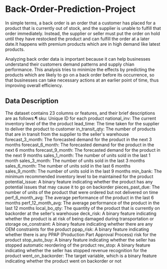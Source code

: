 # Back-Order-Prediction-Project

In simple terms, a back order is an order that a customer has placed for a product that is currently out of stock, and the supplier is unable to fulfill that order immediately. Instead, the supplier or seller must put the order on hold until they have restocked the product and can fulfill the order at a later date.It happens with premium products which are in high demand like latest products.

Analyzing back order data is important because it can help businesses understand their customers demand patterns and supply chian performance. This analysis tries to minimize the effects by predicting the products which are likely to go on a back order before its occurrence, so that businesses can take necessary actions at an earlier point of time, thus improving overall efficiency.

## Data Description 
The dataset contains 23 columns or features, and their brief descriptions are as follows:¶
sku: Unique ID for each product
national_inv: The current inventory level of the the product
lead_time: The time taken for the supplier to deliver the product to customer
in_transit_qty: The number of products that are in transit from the supplier to the seller's warehouse
forecast_3_month: The forecasted demand for the product in the next 3 months
forecast_6_month: The forecasted demand for the product in the next 6 months
forecast_9_month: The forecasted demand for the product in the next 9 months
sales_1_month: The number of units sold in the last 1 month
sales_3_month: The number of units sold in the last 3 months
sales_6_month: The number of units sold in the last 6 months
sales_9_month: The number of units sold in the last 9 months
min_bank: The minimum recommended inventory level to be maintained for the product
potential_issue: A binary feature indicating whether the product has any potential issues that may cause it to go on backorder
pieces_past_due: The number of units of the product that were ordered but not delivered on time
perf_6_month_avg: The average performance of the product in the last 6 months
perf_12_month_avg: The average performance of the product in the last 12 months
local_bo_qty: The quantity of the product that is currently on backorder at the seller's warehouse
deck_risk: A binary feature indicating whether the product is at risk of being damaged during transportation or storage
oe_constraint: A binary feature indicating whether there are any OEM constraints for the product
ppap_risk: A binary feature indicating whether there is any PPAP (Production Part Approval Process) risk for the product
stop_auto_buy: A binary feature indicating whether the seller has stopped automatic reordering of the product
rev_stop: A binary feature indicating whether the seller has stopped revenue recognition for the product
went_on_backorder: The target variable, which is a binary feature indicating whether the product went on backorder or not
